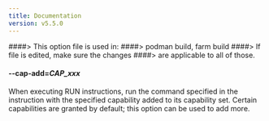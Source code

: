 ```yaml
---
title: Documentation
version: v5.5.0
---
```


####> This option file is used in:
####>   podman build, farm build
####> If file is edited, make sure the changes
####> are applicable to all of those.
#### **--cap-add**=*CAP\_xxx*

When executing RUN instructions, run the command specified in the instruction
with the specified capability added to its capability set.
Certain capabilities are granted by default; this option can be used to add
more.
